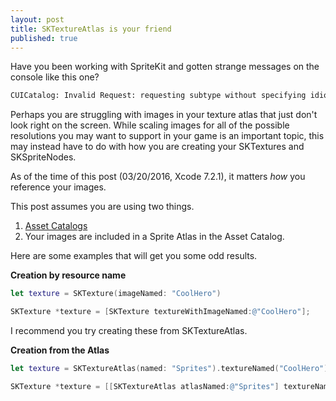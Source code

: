 ```yaml
---
layout: post
title: SKTextureAtlas is your friend
published: true
---
```


Have you been working with SpriteKit and gotten strange messages on the console like this one? 

```cmd
CUICatalog: Invalid Request: requesting subtype without specifying idiom
```

Perhaps you are struggling with images in your texture atlas that just don't look right on the screen.
While scaling images for all of the possible resolutions you may want to support in your game is an
important topic, this may instead have to do with how you are creating your SKTextures and SKSpriteNodes.

As of the time of this post (03/20/2016, Xcode 7.2.1), it matters *how* you reference your images.

This post assumes you are using two things.

1. [Asset Catalogs](https://developer.apple.com/library/ios/recipes/xcode_help-image_catalog-1.0/chapters/Recipe.html)
2. Your images are included in a Sprite Atlas in the Asset Catalog.


Here are some examples that will get you some odd results.

**Creation by resource name**

```swift
let texture = SKTexture(imageNamed: "CoolHero")
```

```objective-c
SKTexture *texture = [SKTexture textureWithImageNamed:@"CoolHero"];
```

I recommend you try creating these from SKTextureAtlas.

**Creation from the Atlas**

```swift
let texture = SKTextureAtlas(named: "Sprites").textureNamed("CoolHero")
```

```objective-c
SKTexture *texture = [[SKTextureAtlas atlasNamed:@"Sprites"] textureNamed:@"CoolHero"];
```

